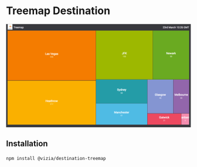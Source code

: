 # Treemap Destination

![Treemap](img/treemap.png)

## Installation

`npm install @vizia/destination-treemap`
